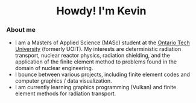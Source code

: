 <h1 align="center">Howdy! I'm Kevin</h1>

### About me
- I am a Masters of Applied Science (MASc) student at the [Ontario Tech University](https://ontariotechu.ca/) (formerly UOIT). My interests are deterministic radiation transport, nuclear reactor physics, radiation shielding, and the application of the finite element method to problems found in the domain of nuclear engineering.
- I bounce between various projects, including finite element codes and computer graphics / data visualization.
- I am currently learning graphics programming (Vulkan) and finite element methods for radiation transport.
